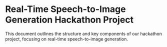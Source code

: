 # Real-Time Speech-to-Image Generation Hackathon Project

This document outlines the structure and key components of our hackathon project, focusing on real-time speech-to-image generation.
